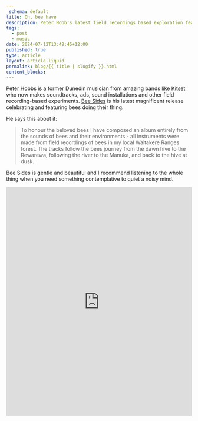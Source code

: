 ```yaml
---
_schema: default
title: Oh, bee have
description: Peter Hobb's latest field recordings based exploration featuring bees.
tags:
  - post
  - music
date: 2024-07-12T13:48:45+12:00
published: true
type: article
layout: article.liquid
permalink: blog/{{ title | slugify }}.html
content_blocks:
---
```

<a href="https://www.harmonicstudio.com/" title="Peter Hobbs' sound studio in Auckland" target="_blank" rel="noopener">Peter Hobbs</a> is a former Dunedin musician from amazing bands like <a href="https://peterhobbs.bandcamp.com/album/testpot" title="Kitset's one and an only album at Bandcamp" target="_blank" rel="noopener">Kitset</a> who now makes soundtracks, ads, sound installations and other field recording-based experiments. <a href="https://peterhobbs.bandcamp.com/album/bee-sides" title="Bandcamp link to the Bee Sides album" target="_blank" rel="noopener">Bee Sides</a> is his latest magnificent release celebrating and featuring bees doing their thing.

He says this about it:

> To honour the beloved bees I have composed an album entirely from the sounds of bees and their environments - all instruments were made from field recordings of bees in my local Waitakere Ranges forest. The tracks follow the bees journey from the dawn hive to the Rewarewa, following the river to the Manuka, and back to the hive at dusk.

Bee Sides is gentle and beautiful and I recommend listening to the whole thing when you need something contemplative to quiet a noisy mind.

<iframe id="bandcamp" style="border: 0; width: 100%; height: 621px;" src="https://bandcamp.com/EmbeddedPlayer/album=782004372/size=large/bgcol=333333/linkcol=0f91ff/transparent=true/" seamless=""><a href="https://peterhobbs.bandcamp.com/album/bee-sides">Bee Sides by Peter Hobbs</a></iframe>